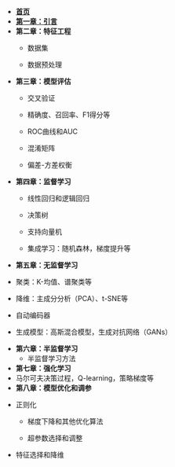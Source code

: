 * [**首页**](README.md)
* **[第一章：引言](sections/chapters1/引言.md)**
* **第二章：特征工程**
  - 数据集
  
  - 数据预处理
* **第三章：模型评估**
  - 交叉验证
  
  - 精确度、召回率、F1得分等
  
  - ROC曲线和AUC
  
  - 混淆矩阵
  
  - 偏差-方差权衡
* **第四章：监督学习**
  - 线性回归和逻辑回归
  
  - 决策树
  
  - 支持向量机
  
  - 集成学习：随机森林，梯度提升等
* **第五章：无监督学习**
- 聚类：K-均值、谱聚类等
  
- 降维：主成分分析（PCA）、t-SNE等
  
- 自动编码器
  
- 生成模型：高斯混合模型，生成对抗网络（GANs）
* **第六章：半监督学习**
  - 半监督学习方法
* **第七章：强化学习**
* 马尔可夫决策过程，Q-learning，策略梯度等
* **第八章：模型优化和调参**
- 正则化
    
  - 梯度下降和其他优化算法
  
  - 超参数选择和调整
  
- 特征选择和降维
